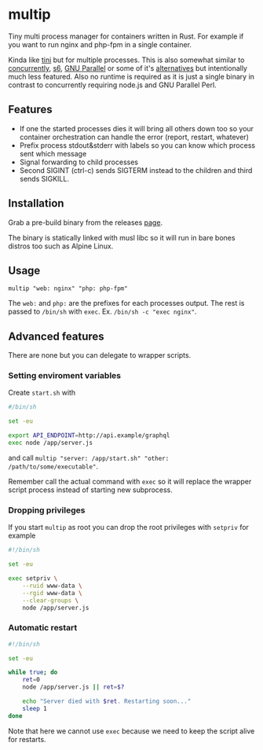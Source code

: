 # multip

Tiny multi process manager for containers written in Rust. For example if you
want to run nginx and php-fpm in a single container.

Kinda like [tini][] but for multiple processes. This is also somewhat similar
to [concurrently], [s6][], [GNU Parallel][parallel] or some of it's
[alternatives][] but intentionally much less featured. Also no runtime is
required as it is just a single binary in contrast to concurrently requiring
node.js and GNU Parallel Perl.

[tini]: https://github.com/krallin/tini
[concurrently]: https://www.npmjs.com/package/concurrently
[s6]: http://skarnet.org/software/s6/
[parallel]: https://www.gnu.org/software/parallel/
[alternatives]: https://www.gnu.org/software/parallel/parallel_alternatives.html

## Features

-   If one the started processes dies it will bring all others down too so your
    container orchestration can handle the error (report, restart, whatever)
-   Prefix process stdout&stderr with labels so you can know which process sent
    which message
-   Signal forwarding to child processes
-   Second SIGINT (ctrl-c) sends SIGTERM instead to the children and third
    sends SIGKILL.

## Installation

Grab a pre-build binary from the releases [page][].

[page]: https://github.com/esamattis/multip/releases

The binary is statically linked with musl libc so it will run in bare bones
distros too such as Alpine Linux.

## Usage

    multip "web: nginx" "php: php-fpm"

The `web:` and `php:` are the prefixes for each processes output. The rest is
passed to `/bin/sh` with `exec`. Ex. `/bin/sh -c "exec nginx"`.

## Advanced features

There are none but you can delegate to wrapper scripts.

### Setting enviroment variables

Create `start.sh` with

```sh
#/bin/sh

set -eu

export API_ENDPOINT=http://api.example/graphql
exec node /app/server.js
```

and call `multip "server: /app/start.sh" "other: /path/to/some/executable"`.

Remember call the actual command with `exec` so it will replace the wrapper
script process instead of starting new subprocess.

### Dropping privileges

If you start `multip` as root you can drop the root privileges with `setpriv` for example

```sh
#!/bin/sh

set -eu

exec setpriv \
    --ruid www-data \
    --rgid www-data \
    --clear-groups \
    node /app/server.js
```

### Automatic restart

```sh
#!/bin/sh

set -eu

while true; do
    ret=0
    node /app/server.js || ret=$?

    echo "Server died with $ret. Restarting soon..."
    sleep 1
done
```

Note that here we cannot use `exec` because we need to keep the script alive
for restarts.
